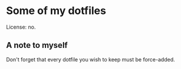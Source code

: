 # Some of my dotfiles
License: no.

## A note to myself
Don't forget that every dotfile you wish to keep
must be force-added.
